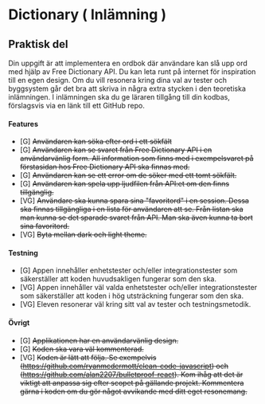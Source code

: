 # Dictionary ( Inlämning )
## Praktisk del

Din uppgift är att implementera en ordbok där användare kan slå upp ord med hjälp av
Free Dictionary API. Du kan leta runt på internet för inspiration till en egen design.
Om du vill resonera kring dina val av tester och byggsystem går det bra att skriva in
några extra stycken i den teoretiska inlämningen. I inlämningen ska du ge läraren
tillgång till din kodbas, förslagsvis via en länk till ett GitHub repo.

#### Features
* [G] ~~Användaren kan söka efter ord i ett sökfält~~
* [G] ~~Användaren kan se svaret från Free Dictionary API i en användarvänlig form.
All information som finns med i exempelsvaret på förstasidan hos Free
Dictionary API ska finnas med.~~
* [G] ~~Användaren kan se ett error om de söker med ett tomt sökfält.~~
* [G] ~~Användaren kan spela upp ljudfilen från API:et om den finns tillgänglig.~~
* [VG] ~~Användare ska kunna spara sina "favoritord" i en session. Dessa ska finnas
tillgängliga i en lista för användaren att se. Från listan ska man kunna se det
sparade svaret från API. Man ska även kunna ta bort sina favoritord.~~
* [VG] ~~Byta mellan dark och light theme.~~

#### Testning
* [G] Appen innehåller enhetstester och/eller integrationstester som säkerställer
att koden huvudsakligen fungerar som den ska.
* [VG] Appen innehåller väl valda enhetstester och/eller integrationstester som
säkerställer att koden i hög utsträckning fungerar som den ska.
* [VG] Eleven resonerar väl kring sitt val av tester och testningsmetodik.

#### Övrigt
* [G] ~~Applikationen har en användarvänlig design.~~
* [G] ~~Koden ska vara väl kommenterad.~~
* [VG] ~~Koden är lätt att följa. Se exempelvis
(https://github.com/ryanmcdermott/clean-code-javascript) och
(https://github.com/alan2207/bulletproof-react). Kom ihåg att det är viktigt
att anpassa sig efter scopet på gällande projekt. Kommentera gärna i koden om
du gör något avvikande med ditt eget resonemang.~~
